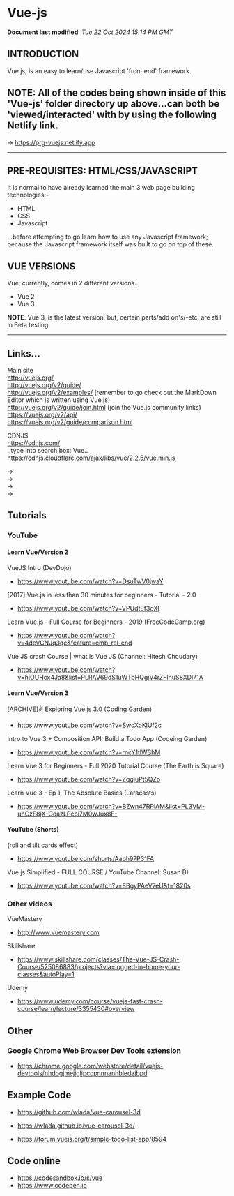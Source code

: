 # Vue-js

**Document last modified**: *Tue 22 Oct 2024 15:14 PM GMT*  

## INTRODUCTION  

Vue.js, is an easy to learn/use Javascript 'front end' framework.

## NOTE: All of the codes being shown inside of this 'Vue-js' folder directory up above...can both be 'viewed/interacted' with by using the following Netlify link.

-> https://prg-vuejs.netlify.app  

-----

## PRE-REQUISITES: HTML/CSS/JAVASCRIPT  

It is normal to have already learned the main 3 web page building technologies:-  

- HTML
- CSS
- Javascript  

...before attempting to go learn how to use any Javascript framework; because the Javascript framework itself was built to go on top of these.

## VUE VERSIONS

Vue, currently, comes in 2 different versions...

- Vue 2
- Vue 3

**NOTE**: Vue 3, is the latest version; but, certain parts/add on's/-etc. are still in Beta testing.

-----

## Links...

Main site  
http://vuejs.org/  
http://vuejs.org/v2/guide/  
http://vuejs.org/v2/examples/  (remember to go check out the MarkDown Editor which is written using Vue.js)    
http://vuejs.org/v2/guide/join.html  (join the Vue.js community links)  
https://vuejs.org/v2/api/  
https://vuejs.org/v2/guide/comparison.html  


CDNJS   
https://cdnjs.com/  
..type into search box: Vue..  
https://cdnjs.cloudflare.com/ajax/libs/vue/2.2.5/vue.min.js  

-> <script src="https://unpkg.com/vue@2.5.16/dist/vue.js"></script>  
-> <script src="https://cdnjs.cloudflare.com/ajax/libs/vue/2.2.5/vue.min.js"></script>  
-> <script src="https://cdn.jsdelivr.net/npm/vue"></script>  
-> <script src="https://cdn.jsdelivr.net/npm/vue/dist/vue.js"></script>  


## Tutorials

### YouTube

#### Learn Vue/Version 2 

VueJS Intro (DevDojo)  
- https://www.youtube.com/watch?v=DsuTwV0jwaY  

[2017] Vue.js in less than 30 minutes for beginners - Tutorial - 2.0  
- https://www.youtube.com/watch?v=VPUdtEf3oXI  

Learn Vue.js - Full Course for Beginners - 2019 (FreeCodeCamp.org)  
- https://www.youtube.com/watch?v=4deVCNJq3qc&feature=emb_rel_end  

Vue JS crash Course | what is Vue JS (Channel: Hitesh Choudary)  
- https://www.youtube.com/watch?v=hiOUHcx4Ja8&list=PLRAV69dS1uWTpHQgiV4rZFlnuS8XDl71A  

#### Learn Vue/Version 3 

[ARCHIVE]✌️ Exploring Vue.js 3.0  (Coding Garden)  
- https://www.youtube.com/watch?v=SwcXoKlUf2c  

Intro to Vue 3 + Composition API: Build a Todo App  (Codeing Garden)  
- https://www.youtube.com/watch?v=rncY1tlWShM  

Learn Vue 3 for Beginners - Full 2020 Tutorial Course (The Earth is Square)  
- https://www.youtube.com/watch?v=ZqgiuPt5QZo  

Learn Vue 3 - Ep 1, The Absolute Basics  (Laracasts)  
- https://www.youtube.com/watch?v=BZwn47RPiAM&list=PL3VM-unCzF8jX-GoazLPcbi7M0wJux8F-  

#### YouTube (Shorts)

(roll and tilt cards effect)  
- https://www.youtube.com/shorts/Aabh97P31FA

Vue.js Simplified - FULL COURSE / YouTube Channel: Susan B)
- https://www.youtube.com/watch?v=8BgyPAeV7eU&t=1820s  

### Other videos

VueMastery  
- http://www.vuemastery.com  

Skillshare  
- https://www.skillshare.com/classes/The-Vue-JS-Crash-Course/525086883/projects?via=logged-in-home-your-classes&autoPlay=1  

Udemy  
- https://www.udemy.com/course/vuejs-fast-crash-course/learn/lecture/3355430#overview  

## Other

### Google Chrome Web Browser Dev Tools extension

- https://chrome.google.com/webstore/detail/vuejs-devtools/nhdogjmejiglipccpnnnanhbledajbpd  

## Example Code

- https://github.com/wlada/vue-carousel-3d   
- https://wlada.github.io/vue-carousel-3d/  

- https://forum.vuejs.org/t/simple-todo-list-app/8594  

## Code online

- https://codesandbox.io/s/vue    
- https://www.codepen.io  

